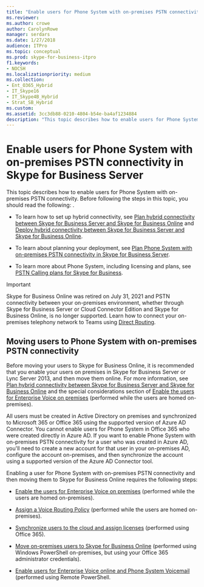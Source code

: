 ```yaml
---
title: "Enable users for Phone System with on-premises PSTN connectivity in Skype for Business Server"
ms.reviewer: 
ms.author: crowe
author: CarolynRowe
manager: serdars
ms.date: 1/27/2018
audience: ITPro
ms.topic: conceptual
ms.prod: skype-for-business-itpro
f1.keywords:
- NOCSH
ms.localizationpriority: medium
ms.collection:
- Ent_O365_Hybrid
- IT_Skype16
- IT_Skype4B_Hybrid
- Strat_SB_Hybrid
ms.custom: 
ms.assetid: 3cc3db88-0210-4804-b54e-ba4af1234884
description: "This topic describes how to enable users for Phone System with on-premises PSTN connectivity. Before following the steps in this topic, you should read the following: ."
---
```


# Enable users for Phone System with on-premises PSTN connectivity in Skype for Business Server

This topic describes how to enable users for Phone System with on-premises PSTN connectivity. Before following the steps in this topic, you should read the following: .
  
- To learn how to set up hybrid connectivity, see [Plan hybrid connectivity between Skype for Business Server and Skype for Business Online](../../../SfbHybrid/hybrid/plan-hybrid-connectivity.md?bc=%2fSkypeForBusiness%2fbreadcrumb%2ftoc.json&toc=%2fSkypeForBusiness%2ftoc.json) and [Deploy hybrid connectivity between Skype for Business Server and Skype for Business Online](../../../SfbHybrid/hybrid/configure-hybrid-connectivity.md?bc=%2fSkypeForBusiness%2fbreadcrumb%2ftoc.json&toc=%2fSkypeForBusiness%2ftoc.json).
    
- To learn about planning your deployment, see [Plan Phone System with on-premises PSTN connectivity in Skype for Business Server](plan-phone-system-with-on-premises-pstn-connectivity.md).
    
- To learn more about Phone System, including licensing and plans, see [PSTN Calling plans for Skype for Business](https://support.office.com/article/PSTN-Calling-plans-for-Skype-for-Business-f47c6a97-bc8b-42e6-b5d4-ce6b41ed1918).
    
> [!Important]
> Skype for Business Online was retired on July 31, 2021 and PSTN connectivity between your on-premises environment, whether through Skype for Business Server or Cloud Connector Edition and Skype for Business Online, is no longer supported. Learn how to connect your on-premises telephony network to Teams using [Direct Routing](/MicrosoftTeams/direct-routing-landing-page).

## Moving users to Phone System with on-premises PSTN connectivity

Before moving your users to Skype for Business Online, it is recommended that you enable your users on premises in Skype for Business Server or Lync Server 2013, and then move them online. For more information, see [Plan hybrid connectivity between Skype for Business Server and Skype for Business Online](../../../SfbHybrid/hybrid/plan-hybrid-connectivity.md?bc=%2fSkypeForBusiness%2fbreadcrumb%2ftoc.json&toc=%2fSkypeForBusiness%2ftoc.json) and the special considerations section of [Enable the users for Enterprise Voice on premises](enable-the-users-for-enterprise-voice-on-premises.md) (performed while the users are homed on-premises). 
  
All users must be created in Active Directory on premises and synchronized to Microsoft 365 or Office 365 using the supported version of Azure AD Connector. You cannot enable users for Phone System in Office 365 who were created directly in Azure AD. If you want to enable Phone System with on-premises PSTN connectivity for a user who was created in Azure AD, you'll need to create a new account for that user in your on-premises AD, configure the account on-premises, and then synchronize the account using a supported version of the Azure AD Connector tool. 
  
Enabling a user for Phone System with on-premises PSTN connectivity and then moving them to Skype for Business Online requires the following steps:
  
- [Enable the users for Enterprise Voice on premises](enable-the-users-for-enterprise-voice-on-premises.md) (performed while the users are homed on-premises).
    
- [Assign a Voice Routing Policy](assign-a-voice-routing-policy.md) (performed while the users are homed on-premises).
    
- [Synchronize users to the cloud and assign licenses](../../../SfbHybrid/hybrid/configure-hybrid-connectivity.md?bc=%2fSkypeForBusiness%2fbreadcrumb%2ftoc.json&toc=%2fSkypeForBusiness%2ftoc.json) (performed using Office 365).
    
- [Move on-premises users to Skype for Business Online](../../../SfbHybrid/hybrid/move-users-from-on-premises-to-skype-for-business-online.md) (performed using Windows PowerShell on-premises, but using your Office 365 administrator credentials).
    
- [Enable users for Enterprise Voice online and Phone System Voicemail](enable-users-for-enterprise-voice-online-and-phone-system-voicemail.md) (performed using Remote PowerShell.
